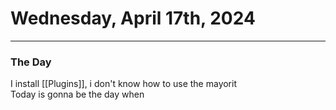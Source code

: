 # Wednesday, April 17th, 2024
---
### The Day
I install [[Plugins]], i don't know how to use the mayorit  
Today is gonna be the day when 
